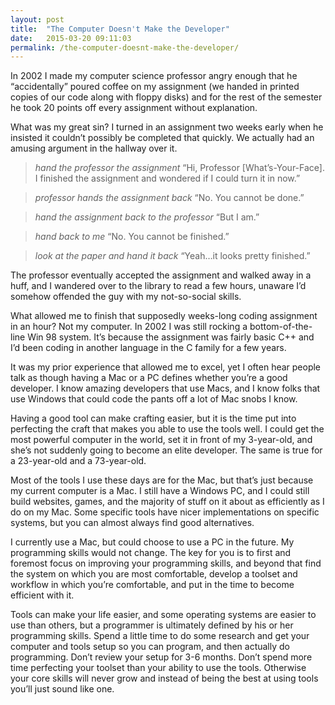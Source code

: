 ```yaml
---
layout: post
title:  "The Computer Doesn't Make the Developer"
date:   2015-03-20 09:11:03
permalink: /the-computer-doesnt-make-the-developer/
---
```


In 2002 I made my computer science professor angry enough that he “accidentally” poured coffee on my assignment (we handed in printed copies of our code along with floppy disks) and for the rest of the semester he took 20 points off every assignment without explanation.

What was my great sin? I turned in an assignment two weeks early when he insisted it couldn’t possibly be completed that quickly. We actually had an amusing argument in the hallway over it.

>*hand the professor the assignment* “Hi, Professor [What’s-Your-Face]. I finished the assignment and wondered if I could turn it in now.”

>*professor hands the assignment back* “No. You cannot be done.”

>*hand the assignment back to the professor* “But I am.”

>*hand back to me* “No. You cannot be finished.”

>*look at the paper and hand it back* “Yeah…it looks pretty finished.”

The professor eventually accepted the assignment and walked away in a huff, and I wandered over to the library to read a few hours, unaware I’d somehow offended the guy with my not-so-social skills.

What allowed me to finish that supposedly weeks-long coding assignment in an hour? Not my computer. In 2002 I was still rocking a bottom-of-the-line Win 98 system. It’s because the assignment was fairly basic C++ and I’d been coding in another language in the C family for a few years.

It was my prior experience that allowed me to excel, yet I often hear people talk as though having a Mac or a PC defines whether you’re a good developer. I know amazing developers that use Macs, and I know folks that use Windows that could code the pants off a lot of Mac snobs I know.

Having a good tool can make crafting easier, but it is the time put into perfecting the craft that makes you able to use the tools well. I could get the most powerful computer in the world, set it in front of my 3-year-old, and she’s not suddenly going to become an elite developer. The same is true for a 23-year-old and a 73-year-old.

Most of the tools I use these days are for the Mac, but that’s just because my current computer is a Mac. I still have a Windows PC, and I could still build websites, games, and the majority of stuff on it about as efficiently as I do on my Mac. Some specific tools have nicer implementations on specific systems, but you can almost always find good alternatives.

I currently use a Mac, but could choose to use a PC in the future. My programming skills would not change. The key for you is to first and foremost focus on improving your programming skills, and beyond that find the system on which you are most comfortable, develop a toolset and workflow in which you’re comfortable, and put in the time to become efficient with it.

Tools can make your life easier, and some operating systems are easier to use than others, but a programmer is ultimately defined by his or her programming skills. Spend a little time to do some research and get your computer and tools setup so you can program, and then actually do programming. Don’t review your setup for 3-6 months. Don’t spend more time perfecting your toolset than your ability to use the tools. Otherwise your core skills will never grow and instead of being the best at using tools you’ll just sound like one.